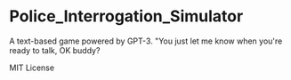 # Police_Interrogation_Simulator
A text-based game powered by GPT-3.
"You just let me know when you're ready to talk, OK buddy?

MIT License
